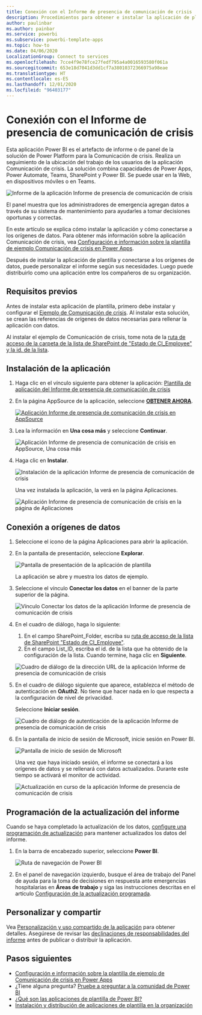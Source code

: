 ```yaml
---
title: Conexión con el Informe de presencia de comunicación de crisis
description: Procedimientos para obtener e instalar la aplicación de plantilla del Informe de presencia de comunicación de crisis de la COVID-19 y para conectarse a los datos
author: paulinbar
ms.author: painbar
ms.service: powerbi
ms.subservice: powerbi-template-apps
ms.topic: how-to
ms.date: 04/06/2020
LocalizationGroup: Connect to services
ms.openlocfilehash: 7cce4f9e78fce27fedf795a4a0016593580f061a
ms.sourcegitcommit: 653e18d7041d3dd1cf7a38010372366975a98eae
ms.translationtype: HT
ms.contentlocale: es-ES
ms.lasthandoff: 12/01/2020
ms.locfileid: "96403177"
---
```

# <a name="connect-to-the-crisis-communication-presence-report"></a>Conexión con el Informe de presencia de comunicación de crisis

Esta aplicación Power BI es el artefacto de informe o de panel de la solución de Power Platform para la Comunicación de crisis. Realiza un seguimiento de la ubicación del trabajo de los usuarios de la aplicación Comunicación de crisis. La solución combina capacidades de Power Apps, Power Automate, Teams, SharePoint y Power BI. Se puede usar en la Web, en dispositivos móviles o en Teams.

![Informe de la aplicación Informe de presencia de comunicación de crisis](media/service-connect-to-crisis-communication-presence-report/service-crisis-communication-presence-report.png)

El panel muestra que los administradores de emergencia agregan datos a través de su sistema de mantenimiento para ayudarles a tomar decisiones oportunas y correctas.

En este artículo se explica cómo instalar la aplicación y cómo conectarse a los orígenes de datos. Para obtener más información sobre la aplicación Comunicación de crisis, vea [Configuración e información sobre la plantilla de ejemplo Comunicación de crisis en Power Apps](/powerapps/maker/canvas-apps/sample-crisis-communication-app).

Después de instalar la aplicación de plantilla y conectarse a los orígenes de datos, puede personalizar el informe según sus necesidades. Luego puede distribuirlo como una aplicación entre los compañeros de su organización.

## <a name="prerequisites"></a>Requisitos previos

Antes de instalar esta aplicación de plantilla, primero debe instalar y configurar el [Ejemplo de Comunicación de crisis](/powerapps/maker/canvas-apps/sample-crisis-communication-app). Al instalar esta solución, se crean las referencias de orígenes de datos necesarias para rellenar la aplicación con datos.

Al instalar el ejemplo de Comunicación de crisis, tome nota de la [ruta de acceso de la carpeta de la lista de SharePoint de "Estado de CI_Employee" y la id. de la lista](/powerapps/maker/canvas-apps/sample-crisis-communication-app#monitor-office-absences-with-power-bi).

## <a name="install-the-app"></a>Instalación de la aplicación

1. Haga clic en el vínculo siguiente para obtener la aplicación: [Plantilla de aplicación del Informe de presencia de comunicación de crisis](https://appsource.microsoft.com/en-us/product/power-bi/pbi-contentpacks.crisiscomms)

1. En la página AppSource de la aplicación, seleccione [**OBTENER AHORA**](https://appsource.microsoft.com/en-us/product/power-bi/pbi-contentpacks.crisiscomms).

    [![Aplicación Informe de presencia de comunicación de crisis en AppSource](media/service-connect-to-crisis-communication-presence-report/service-crisis-communication-presence-report-app-appsource-get-it-now.png)](https://appsource.microsoft.com/en-us/product/power-bi/pbi-contentpacks.crisiscomms)

1. Lea la información en **Una cosa más** y seleccione **Continuar**.

    ![Aplicación Informe de presencia de comunicación de crisis en AppSource, Una cosa más](media/service-connect-to-crisis-communication-presence-report/service-crisis-communication-presence-report-1-more-thing.png)

1. Haga clic en **Instalar**. 

    ![Instalación de la aplicación Informe de presencia de comunicación de crisis](media/service-connect-to-crisis-communication-presence-report/service-crisis-communication-presence-report-select-install.png)

    Una vez instalada la aplicación, la verá en la página Aplicaciones.

   ![Aplicación Informe de presencia de comunicación de crisis en la página de Aplicaciones](media/service-connect-to-crisis-communication-presence-report/service-crisis-communication-presence-report-app-apps-page-icon.png)

## <a name="connect-to-data-sources"></a>Conexión a orígenes de datos

1. Seleccione el icono de la página Aplicaciones para abrir la aplicación.

1. En la pantalla de presentación, seleccione **Explorar**.

   ![Pantalla de presentación de la aplicación de plantilla](media/service-connect-to-crisis-communication-presence-report/service-crisis-communication-presence-report-app-splash-screen.png)

   La aplicación se abre y muestra los datos de ejemplo.

1. Seleccione el vínculo **Conectar los datos** en el banner de la parte superior de la página.

   ![Vínculo Conectar los datos de la aplicación Informe de presencia de comunicación de crisis](media/service-connect-to-crisis-communication-presence-report/service-crisis-communication-presence-report-app-connect-data.png)

1. En el cuadro de diálogo, haga lo siguiente:
   1. En el campo SharePoint_Folder, escriba su [ruta de acceso de la lista de SharePoint "Estado de CI_Employee"](/powerapps/maker/canvas-apps/sample-crisis-communication-app#monitor-office-absences-with-power-bi).
   1. En el campo List_ID, escriba el id. de la lista que ha obtenido de la configuración de la lista. Cuando termine, haga clic en **Siguiente**.

   ![Cuadro de diálogo de la dirección URL de la aplicación Informe de presencia de comunicación de crisis](media/service-connect-to-crisis-communication-presence-report/service-crisis-communication-presence-report-app-url-dialog.png)

1. En el cuadro de diálogo siguiente que aparece, establezca el método de autenticación en **OAuth2**. No tiene que hacer nada en lo que respecta a la configuración de nivel de privacidad.

   Seleccione **Iniciar sesión**.

   ![Cuadro de diálogo de autenticación de la aplicación Informe de presencia de comunicación de crisis](media/service-connect-to-crisis-communication-presence-report/service-crisis-communication-presence-report-app-authentication-dialog.png)

1. En la pantalla de inicio de sesión de Microsoft, inicie sesión en Power BI.

   ![Pantalla de inicio de sesión de Microsoft](media/service-connect-to-crisis-communication-presence-report/service-crisis-communication-presence-report-app-microsoft-login.png)

   Una vez que haya iniciado sesión, el informe se conectará a los orígenes de datos y se rellenará con datos actualizados. Durante este tiempo se activará el monitor de actividad.

   ![Actualización en curso de la aplicación Informe de presencia de comunicación de crisis](media/service-connect-to-crisis-communication-presence-report/service-crisis-communication-presence-report-app-refresh-monitor.png)

## <a name="schedule-report-refresh"></a>Programación de la actualización del informe

Cuando se haya completado la actualización de los datos, [configure una programación de actualización](../connect-data/refresh-scheduled-refresh.md) para mantener actualizados los datos del informe.

1. En la barra de encabezado superior, seleccione **Power BI**.

   ![Ruta de navegación de Power BI](media/service-connect-to-crisis-communication-presence-report/service-crisis-communication-presence-report-app-powerbi-breadcrumb.png)

1. En el panel de navegación izquierdo, busque el área de trabajo del Panel de ayuda para la toma de decisiones en respuesta ante emergencias hospitalarias en **Áreas de trabajo** y siga las instrucciones descritas en el artículo [Configuración de la actualización programada](../connect-data/refresh-scheduled-refresh.md).

## <a name="customize-and-share"></a>Personalizar y compartir

Vea [Personalización y uso compartido de la aplicación](../connect-data/service-template-apps-install-distribute.md#customize-and-share-the-app) para obtener detalles. Asegúrese de revisar las [declinaciones de responsabilidades del informe](../create-reports/sample-covid-19-us.md#disclaimers) antes de publicar o distribuir la aplicación.

## <a name="next-steps"></a>Pasos siguientes
* [Configuración e información sobre la plantilla de ejemplo de Comunicación de crisis en Power Apps](/powerapps/maker/canvas-apps/sample-crisis-communication-app)
* ¿Tiene alguna pregunta? [Pruebe a preguntar a la comunidad de Power BI](https://community.powerbi.com/)
* [¿Qué son las aplicaciones de plantilla de Power BI?](../connect-data/service-template-apps-overview.md)
* [Instalación y distribución de aplicaciones de plantilla en la organización](../connect-data/service-template-apps-install-distribute.md)